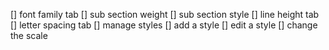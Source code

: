 [] font family tab
[] sub section weight
[] sub section style
[] line height tab
[] letter spacing tab
[] manage styles
[] add a style
[] edit a style
[] change the scale
